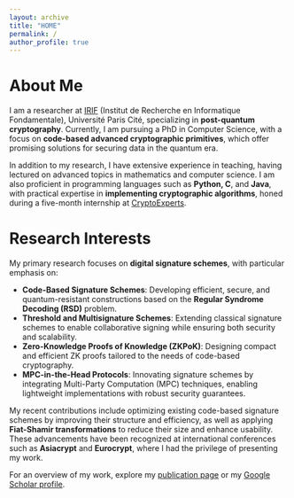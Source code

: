 ```yaml
---
layout: archive
title: "HOME"
permalink: /
author_profile: true
---
```


# About Me
I am a researcher at [IRIF](http://www.irif.fr) (Institut de Recherche en Informatique Fondamentale), Université Paris Cité, specializing in **post-quantum cryptography**. Currently, I am pursuing a PhD in Computer Science, with a focus on **code-based advanced cryptographic primitives**, which offer promising solutions for securing data in the quantum era.

In addition to my research, I have extensive experience in teaching, having lectured on advanced topics in mathematics and computer science. I am also proficient in programming languages such as **Python, C**, and **Java**, with practical expertise in **implementing cryptographic algorithms**, honed during a five-month internship at [CryptoExperts](https://www.cryptoexperts.com/).

# Research Interests
My primary research focuses on **digital signature schemes**, with particular emphasis on:

- **Code-Based Signature Schemes**: Developing efficient, secure, and quantum-resistant constructions based on the **Regular Syndrome Decoding (RSD)** problem.
- **Threshold and Multisignature Schemes**: Extending classical signature schemes to enable collaborative signing while ensuring both security and scalability.
- **Zero-Knowledge Proofs of Knowledge (ZKPoK)**: Designing compact and efficient ZK proofs tailored to the needs of code-based cryptography.
- **MPC-in-the-Head Protocols**: Innovating signature schemes by integrating Multi-Party Computation (MPC) techniques, enabling lightweight implementations with robust security guarantees.

My recent contributions include optimizing existing code-based signature schemes by improving their structure and efficiency, as well as applying **Fiat-Shamir transformations** to reduce their size and enhance usability. These advancements have been recognized at international conferences such as **Asiacrypt** and **Eurocrypt**, where I had the privilege of presenting my work.

For an overview of my work, explore my [publication page](/publications/) or my [Google Scholar profile](https://scholar.google.com/citations?hl=it&user=L7Ld9SUAAAAJ). 

